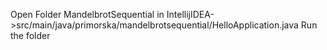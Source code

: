 Open Folder MandelbrotSequential in IntellijIDEA->src/main/java/primorska/mandelbrotsequential/HelloApplication.java
Run the folder 
